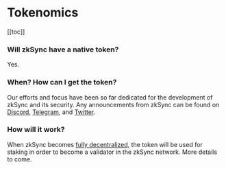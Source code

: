 # Tokenomics

[[toc]]
### Will zkSync have a native token?

Yes.

### When? How can I get the token?

Our efforts and focus have been so far dedicated for the development of zkSync and its security. Any announcements from
zkSync can be found on [Discord](https://discord.com/invite/px2aR7w), [Telegram](https://t.me/zksync), and
[Twitter](https://twitter.com/zksync).

### How will it work?

When zkSync becomes [fully decentralized](/userdocs/decentralization.md#how-decentralized-is-zksync), the token will be
used for staking in order to become a validator in the zkSync network. More details to come.
